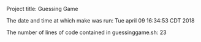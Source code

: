 Project title: Guessing Game

The date and time at which make was run:
Tue april 09 16:34:53 CDT 2018

The number of lines of code contained in guessinggame.sh:
23
